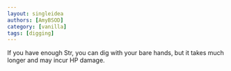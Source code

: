```yaml
---
layout: singleidea
authors: [AmyBSOD]
category: [vanilla]
tags: [digging]
---
```

If you have enough Str, you can dig with your bare hands, but it takes much longer and may incur HP damage.
